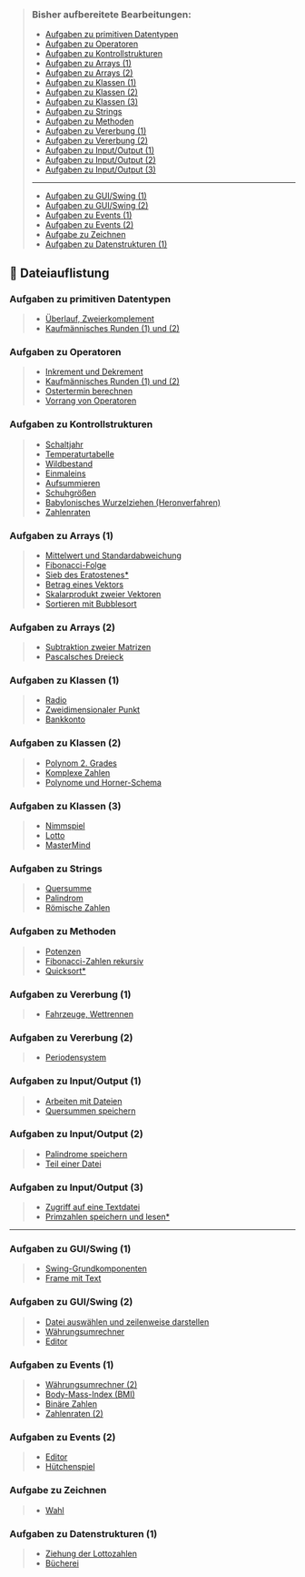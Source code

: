 > ### Bisher aufbereitete Bearbeitungen:
> - [Aufgaben zu primitiven Datentypen](#content_04)
> - [Aufgaben zu Operatoren](#content_05)
> - [Aufgaben zu Kontrollstrukturen](#content_06)
> - [Aufgaben zu Arrays (1)](#content_07.1)
> - [Aufgaben zu Arrays (2)](#content_07.2)
> - [Aufgaben zu Klassen (1)](#content_09.1)
> - [Aufgaben zu Klassen (2)](#content_09.2)
> - [Aufgaben zu Klassen (3)](#content_09.3)
> - [Aufgaben zu Strings](#content_10)
> - [Aufgaben zu Methoden](#content_11)
> - [Aufgaben zu Vererbung (1)](#content_13.1)
> - [Aufgaben zu Vererbung (2)](#content_13.2)
> - [Aufgaben zu Input/Output (1)](#content_15.1)
> - [Aufgaben zu Input/Output (2)](#content_15.2)
> - [Aufgaben zu Input/Output (3)](#content_15.3)
> - ------
> - [Aufgaben zu GUI/Swing (1)](#content_20.1)
> - [Aufgaben zu GUI/Swing (2)](#content_20.2)
> - [Aufgaben zu Events (1)](#content_21.1)
> - [Aufgaben zu Events (2)](#content_21.1)
> - [Aufgabe zu Zeichnen](#content_22)
> - [Aufgaben zu Datenstrukturen (1)](#content_23.1)


## 📗 Dateiauflistung <a name="content"></a>

### Aufgaben zu primitiven Datentypen <a name="content_04"></a>
> - [Überlauf, Zweierkomplement ](datatypes/ShortValue.java)
> - [Kaufmännisches Runden (1) und (2)](datatypes/Round.java)

### Aufgaben zu Operatoren <a name="content_05"></a>
> - [Inkrement und Dekrement](operators/IncrementDecrement.java)
> - [Kaufmännisches Runden (1) und (2)](datatypes/Round.java)
> - [Ostertermin berechnen](operators/Easter.java)
> - [Vorrang von Operatoren](operators/Priority.java)

### Aufgaben zu Kontrollstrukturen <a name="content_06"></a>
> - [Schaltjahr](control/LeapYear.java)
> - [Temperaturtabelle](control/TemperatureTable.java)
> - [Wildbestand](control/Deers.java)
> - [Einmaleins](control/MultiplicationTable.java)
> - [Aufsummieren](control/AddUp.java)
> - [Schuhgrößen](control/ShoeSize.java)
> - [Babylonisches Wurzelziehen (Heronverfahren)](control/Babylon.java)
> - [Zahlenraten](control/NumberGuess.java)

### Aufgaben zu Arrays (1) <a name="content_07.1"></a>
> - [Mittelwert und Standardabweichung](arrays/StandardDeviation.java)
> - [Fibonacci-Folge](arrays/Fibonacci.java)
> - [Sieb des Eratostenes*](arrays/Eratostenes.java)
> - [Betrag eines Vektors](arrays/Norm.java)
> - [Skalarprodukt zweier Vektoren](arrays/DotProduct.java)
> - [Sortieren mit Bubblesort](arrays/BubbleSort.java)

### Aufgaben zu Arrays (2) <a name="content_07.2"></a>
> - [Subtraktion zweier Matrizen](arrays/MatrixSubtraction.java)
> - [Pascalsches Dreieck](arrays/Pascal.java)

### Aufgaben zu Klassen (1) <a name="content_09.1"></a>
> - [Radio](classes/Radio.java)
> - [Zweidimensionaler Punkt](classes/Point.java)
> - [Bankkonto](classes/Account.java)

### Aufgaben zu Klassen (2) <a name="content_09.2"></a>
> - [Polynom 2. Grades](classes/Polynomial.java)
> - [Komplexe Zahlen](classes/Complex.java)
> - [Polynome und Horner-Schema](classes/Horner.java)

### Aufgaben zu Klassen (3) <a name="content_09.3"></a>
> - [Nimmspiel](classes/Nimmspiel.java)
> - [Lotto](classes/Lotto.java)
> - [MasterMind](classes/MasterMind.java)

### Aufgaben zu Strings <a name="content_10"></a>
> - [Quersumme](strings/CrossTotal.java)
> - [Palindrom](strings/Palindrome.java)
> - [Römische Zahlen](strings/RomanNumber.java)

### Aufgaben zu Methoden <a name="content_11"></a>
> - [Potenzen](methods/Exponentiation.java)
> - [Fibonacci-Zahlen rekursiv ](methods/Fibonacci.java)
> - [Quicksort*](methods/Quicksort.java)

### Aufgaben zu Vererbung (1) <a name="content_13.1"></a>
> - [Fahrzeuge, Wettrennen](classes/vehicles/Race.java)

### Aufgaben zu Vererbung (2) <a name="content_13.2"></a>
> - [Periodensystem](classes/periodic/PeriodicTable.java)

### Aufgaben zu Input/Output (1) <a name="content_15.1"></a>
> - [Arbeiten mit Dateien](io/FileExperiments.java)
> - [Quersummen speichern](io/CrossTotalFile.java)

### Aufgaben zu Input/Output (2) <a name="content_15.2"></a>
> - [Palindrome speichern](io/PalindromeFile.java)
> - [Teil einer Datei ](io/TextfileLines.java)

### Aufgaben zu Input/Output (3) <a name="content_15.3"></a>
> - [Zugriff auf eine Textdatei](io/TextFile.java)
> - [Primzahlen speichern und lesen*](io/PrimesFile.java)

------

### Aufgaben zu GUI/Swing (1) <a name="content_20.1"></a>
> - [Swing-Grundkomponenten](ui/ComponentFrame.java)
> - [Frame mit Text](ui/TextFrame.java)

### Aufgaben zu GUI/Swing (2) <a name="content_20.2"></a>
> - [Datei auswählen und zeilenweise darstellen](ui/TextfileViewer.java)
> - [Währungsumrechner](ui/CurrencyCalculator.java)
> - [Editor](ui/editor/EditorSimple.java)

### Aufgaben zu Events (1)  <a name="content_21.1"></a>
> - [Währungsumrechner (2)](ui/event/CurrencyCalculator.java)
> - [Body-Mass-Index (BMI)](ui/event/BMICalculator.java)
> - [Binäre Zahlen](ui/event/BinaryNumber.java)
> - [Zahlenraten (2)](ui/event/NumberGuess.java)

### Aufgaben zu Events (2)  <a name="content_21.2"></a>
> - [Editor](ui/editor/Editor.java)
> - [Hütchenspiel](ui/event/ShellGame.java)

### Aufgabe zu Zeichnen  <a name="content_22"></a>
> - [Wahl](ui/paint/Election.java)

### Aufgaben zu Datenstrukturen (1) <a name="content_23.1"></a>
> - [Ziehung der Lottozahlen](collections/Lottery.java)
> - [Bücherei](collections/Library.java)